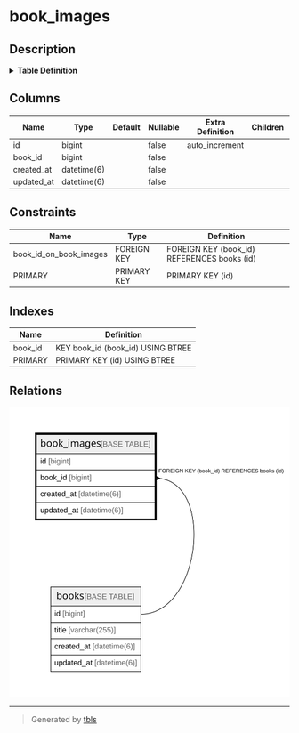 # book_images

## Description

<details>
<summary><strong>Table Definition</strong></summary>

```sql
CREATE TABLE `book_images` (
  `id` bigint NOT NULL AUTO_INCREMENT,
  `book_id` bigint NOT NULL,
  `created_at` datetime(6) NOT NULL,
  `updated_at` datetime(6) NOT NULL,
  PRIMARY KEY (`id`),
  KEY `book_id` (`book_id`),
  CONSTRAINT `book_id_on_book_images` FOREIGN KEY (`book_id`) REFERENCES `books` (`id`) ON DELETE CASCADE
) ENGINE=InnoDB DEFAULT CHARSET=utf8mb4 COLLATE=utf8mb4_general_ci
```

</details>

## Columns

| Name | Type | Default | Nullable | Extra Definition | Children | Parents | Comment |
| ---- | ---- | ------- | -------- | ---------------- | -------- | ------- | ------- |
| id | bigint |  | false | auto_increment |  |  |  |
| book_id | bigint |  | false |  |  | [books](books.md) |  |
| created_at | datetime(6) |  | false |  |  |  |  |
| updated_at | datetime(6) |  | false |  |  |  |  |

## Constraints

| Name | Type | Definition |
| ---- | ---- | ---------- |
| book_id_on_book_images | FOREIGN KEY | FOREIGN KEY (book_id) REFERENCES books (id) |
| PRIMARY | PRIMARY KEY | PRIMARY KEY (id) |

## Indexes

| Name | Definition |
| ---- | ---------- |
| book_id | KEY book_id (book_id) USING BTREE |
| PRIMARY | PRIMARY KEY (id) USING BTREE |

## Relations

![er](book_images.svg)

---

> Generated by [tbls](https://github.com/k1LoW/tbls)
